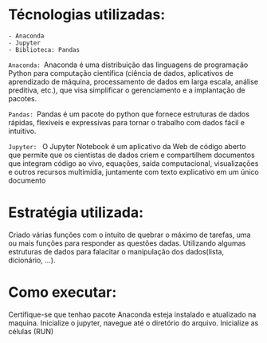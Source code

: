 # Técnologias utilizadas:
    - Anaconda
    - Jupyter
    - Biblioteca: Pandas

`Anaconda: `Anaconda é uma distribuição das linguagens de programação Python para computação científica (ciência de dados, aplicativos de aprendizado de máquina, processamento de dados em larga escala, análise preditiva, etc.), que visa simplificar o gerenciamento e a implantação de pacotes.

`Pandas: `Pandas é um pacote do python que fornece estruturas de dados rápidas, flexíveis e expressivas para tornar o trabalho com dados fácil e intuitivo.

`Jupyter: ` O Jupyter Notebook é um aplicativo da Web de código aberto que permite que os cientistas de dados criem e compartilhem documentos que integram código ao vivo, equações, saída computacional, visualizações e outros recursos multimídia, juntamente com texto explicativo em um único documento

# Estratégia utilizada:
Criado várias funções com o intuito de quebrar o máximo de tarefas, uma ou mais funções para responder as questões dadas. Utilizando algumas estruturas de dados para falacitar o manipulação dos dados(lista, dicionário, ...).

# Como executar:
Certifique-se que tenhao pacote Anaconda esteja instalado e atualizado na maquina.
Inicialize o jupyter, navegue até o diretório do arquivo.
Inicialize as células (RUN)